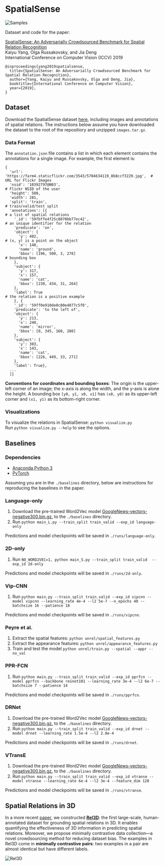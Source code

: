 # SpatialSense

![Samples](samples.jpg)

Dataset and code for the paper:  

[SpatialSense: An Adversarially Crowdsourced Benchmark for Spatial Relation Recognition](https://arxiv.org/abs/1908.02660)  
Kaiyu Yang, Olga Russakovsky, and Jia Deng   
International Conference on Computer Vision (ICCV) 2019   

```
@inproceedings{yang2019spatialsense,
  title={SpatialSense: An Adversarially Crowdsourced Benchmark for Spatial Relation Recognition},
  author={Yang, Kaiyu and Russakovsky, Olga and Deng, Jia},
  booktitle={International Conference on Computer Vision},
  year={2019},
}
```


## Dataset

Download the SpatialSense dataset [here](https://drive.google.com/drive/folders/125fgCq-1YYfKOAxRxVEdmnyZ7sKWlyqZ?usp=sharing), including images and annotations of spatial relations. 
The instructions below assume you have downloaded the dataset to the root of the repositiory and unzipped `images.tar.gz`.

### Data Format

The `annotation.json` file contains a list in which each element contains the annotations for a single image.
For example, the first element is:

```
{
  'url': 'https://farm4.staticflickr.com/3543/5704634119_8b8ccf3229.jpg',  # URL for Flickr Images
  'nsid': '10392797@N03',                                                  # Flickr NSID of the user
  'height': 500,
  'width': 281,
  'split': 'train',                                                        # train/valid/test split
  'annotations': [{                                                        # a list of spatial relations
    '_id': '59fbffe4f25c8070bb77ec42',                                     # an unique identifier for the relation      
    'predicate': 'on',               
    'object': {
      'y': 402,                                                            # (x, y) is a point on the object
      'x': 148,
      'name': 'ground',
      'bbox': [196, 500, 3, 278]                                           # bounding box
    },
    'subject': {
      'y': 317, 
      'x': 157, 
      'name': 'cat', 
      'bbox': [230, 434, 31, 264]
    },
    'label': True                                                          # the relation is a positive example
    }, {
    '_id': '59ff0e910de0c80e4077c5f0',
    'predicate': 'to the left of',
    'object': {
      'y': 213,
      'x': 240,
      'name': 'mirror',
      'bbox': [0, 345, 160, 280]
    },
    'subject': {
      'y': 303, 
      'x': 143, 
      'name': 'cat', 
      'bbox': [226, 449, 33, 271]
    },
    'label': True},
  ...  
  ]}
```

**Conventions for coordinates and bounding boxes**: The origin is the upper-left corner of an image; the x-axis is along the width, and the y-axis is alone the height. A bounding box `[y0, y1, x0, x1]` has `(x0, y0)` as its upper-left corner and `(x1, y1)` as its bottom-right corner. 


### Visualizations

To visualize the relations in SpatialSense: `python visualize.py`  
Run `python visualize.py --help` to see the options.


## Baselines

### Dependencies

* [Anaconda Python 3](https://www.anaconda.com/distribution/)
* [PyTorch](https://pytorch.org/)

Assuming you are in the `./baselines` directory, below are instructions for reproducing the baselines in the paper. 

### Language-only

1. Download the pre-trained Word2Vec model [GoogleNews-vectors-negative300.bin.gz.](https://drive.google.com/file/d/0B7XkCwpI5KDYNlNUTTlSS21pQmM/edit?usp=sharing) to the `./baselines` directory.
2. Run `python main_L.py --train_split train_valid --exp_id language-only`

Predictions and model checkpoints will be saved in `./runs/language-only`.

### 2D-only

1. Run `NO_WORD2VEC=1, python main_S.py --train_split train_valid  --exp_id 2d-only`

Predictions and model checkpoints will be saved in `./runs/2d-only`.


### Vip-CNN

1. Run `python main.py --train_split train_valid --exp_id vipcnn --model vipcnn --learning_rate 4e-4 --l2 5e-7 --n_epochs 40 --batchsize 16 --patience 18`

Predictions and model checkpoints will be saved in `./runs/vipcnn`.


### Peyre et al.

1. Extract the spatial features: `python unrel/spatial_features.py`
2. Extract the appearance features: `python unrel/appearance_features.py`
3. Train and test the model `python unrel/train.py --spatial --appr --no_val`

### PPR-FCN

1. Run `python main.py --train_split train_valid --exp_id pprfcn --model pprfcn --backbone resnet101 --learning_rate 3e-4 --l2 6e-7 --batchsize 7 --patience 14`

Predictions and model checkpoints will be saved in `./runs/pprfcn`.


### DRNet

1. Download the pre-trained Word2Vec model [GoogleNews-vectors-negative300.bin.gz.](https://drive.google.com/file/d/0B7XkCwpI5KDYNlNUTTlSS21pQmM/edit?usp=sharing) to the `./baselines` directory.
2. Run `python main.py --train_split train_valid --exp_id drnet --model drnet --learning_rate 1.5e-4 --l2 2.8e-4`

Predictions and model checkpoints will be saved in `./runs/drnet`.


### VTransE

1. Download the pre-trained Word2Vec model [GoogleNews-vectors-negative300.bin.gz.](https://drive.google.com/file/d/0B7XkCwpI5KDYNlNUTTlSS21pQmM/edit?usp=sharing) to the `./baselines` directory.
2. Run `python main.py --train_split train_valid --exp_id vtranse --model vtranse --learning_rate 6e-4 --l2 3e-4 --feature_dim 128`

Predictions and model checkpoints will be saved in `./runs/vtranse`.


## Spatial Relations in 3D

In a more recent [paper](https://arxiv.org/abs/2012.01634), we constructed [**Rel3D**](https://github.com/princeton-vl/Rel3D): the first large-scale, human-annotated dataset for grounding spatial relations in 3D. It enables quantifying the effectiveness of 3D information in predicting spatial relations. Moreover, we propose minimally contrastive data collection—a novel crowdsourcing method for reducing dataset bias. The examples in Rel3D come in **minimally contrastive pairs**: two examples in a pair are almost identical but have different labels.

![Rel3D](./rel3d.gif)
